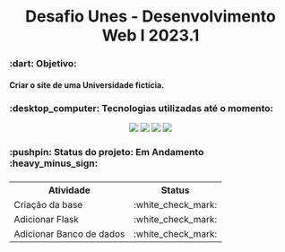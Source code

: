 <h1 align="center"> Desafio Unes - Desenvolvimento Web I 2023.1 </h1>

<h3> :dart: Objetivo: </h3>
<h4> Criar o site de uma Universidade fictícia. </h4>

<h3> :desktop_computer: Tecnologias utilizadas até o momento: </h3>
<div align="center">
    <img src="https://img.shields.io/badge/HTML-239120?style=for-the-badge&logo=html5&logoColor=white&color=CCA9DD"/>
    <img src="https://img.shields.io/badge/CSS-239120?&style=for-the-badge&logo=css3&logoColor=white&color=CCA9DD"/>
    <img src="https://img.shields.io/badge/Python-3776AB?style=for-the-badge&logo=python&logoColor=white&color=CCA9DD"/>
    <img src="https://img.shields.io/badge/Flask-000000?style=for-the-badge&logo=flask&logoColor=white&color=CCA9DD"/>
</div>
<h3> :pushpin: Status do projeto: Em Andamento :heavy_minus_sign: <h3>

<table>
  <tr>
      <th>Atividade</th>
      <th>Status</th>
    </tr>
    <tr>
      <td> Criação da base </td>
      <td> :white_check_mark: </td>
    </tr>
    <tr>
      <td> Adicionar Flask </td>
      <td> :white_check_mark: </td>
    </tr>
    <tr>
      <td> Adicionar Banco de dados</td>
      <td> :white_check_mark: </td>
    </tr>
  </table>
